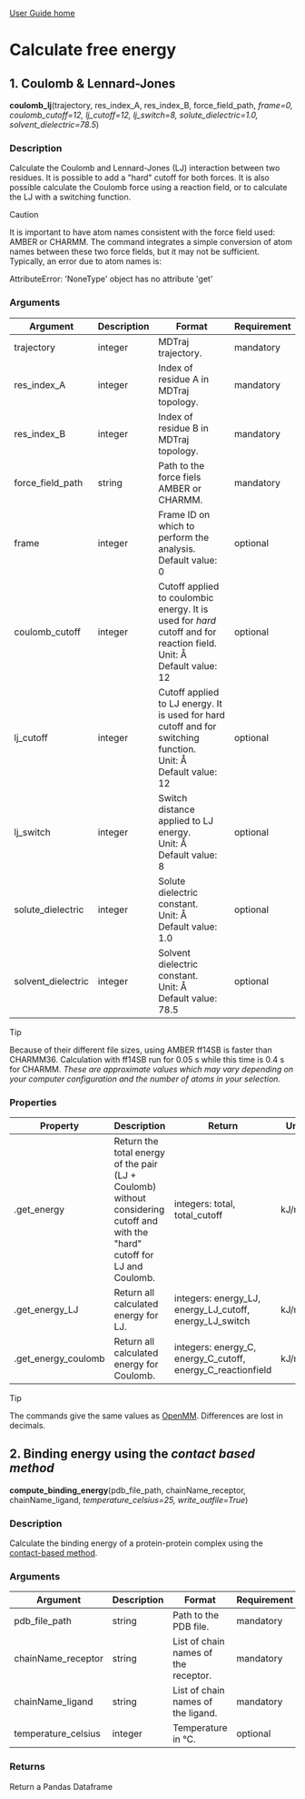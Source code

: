 [User Guide home](Manual.md)

# Calculate free energy

## 1. Coulomb & Lennard-Jones

**coulomb_lj**(trajectory, res_index_A, res_index_B, force_field_path, *frame=0, coulomb_cutoff=12, lj_cutoff=12, lj_switch=8, solute_dielectric=1.0, solvent_dielectric=78.5*)

### Description

Calculate the Coulomb and Lennard-Jones (LJ) interaction between two residues.
It is possible to add a "hard" cutoff for both forces.
It is also possible calculate the Coulomb force using a reaction field, or to calculate the LJ with a switching function.

> [!CAUTION]
> It is important to have atom names consistent with the force field used: AMBER or CHARMM.
> The command integrates a simple conversion of atom names between these two force fields, but it may not be sufficient.
> Typically, an error due to atom names is:
> 
> AttributeError: 'NoneType' object has no attribute 'get'

### Arguments

| Argument | Description | Format | Requirement |
| -------- | --- | --- | --- |
| trajectory         | integer | MDTraj trajectory.  | mandatory |
| res_index_A        | integer | Index of residue A in MDTraj topology. | mandatory |
| res_index_B        | integer | Index of residue B in MDTraj topology. | mandatory |
| force_field_path   | string  | Path to the force fiels AMBER or CHARMM. | mandatory |
| frame              | integer | Frame ID on which to perform the analysis. <br/> Default value: 0 | optional |
| coulomb_cutoff     | integer | Cutoff applied to coulombic energy. It is used for *hard* cutoff and for reaction field. <br/> Unit: Å <br/> Default value: 12 | optional | 
| lj_cutoff          | integer | Cutoff applied to LJ energy. It is used for hard cutoff and for switching function. <br/> Unit: Å <br/> Default value: 12 | optional | 
| lj_switch          | integer | Switch distance applied to LJ energy. <br/> Unit: Å <br/> Default value: 8 | optional |
| solute_dielectric  | integer | Solute dielectric constant. <br/> Unit: Å <br/> Default value: 1.0 | optional |
| solvent_dielectric | integer | Solvent dielectric constant. <br/> Unit: Å <br/> Default value: 78.5 | optional |

> [!TIP]
> Because of their different file sizes, using AMBER ff14SB is faster than CHARMM36.
> Calculation with ff14SB run for 0.05 s while this time is 0.4 s for CHARMM.
> *These are approximate values which may vary depending on your computer configuration and the number of atoms in your selection.*

### Properties

| Property | Description | Return | Unit |
| -------- | --- | --- | --- |
| .get_energy         | Return the total energy of the pair (LJ + Coulomb) without considering cutoff and with the "hard" cutoff for LJ and Coulomb. | integers: total, total_cutoff | kJ/mol |
| .get_energy_LJ      | Return all calculated energy for LJ. | integers: energy_LJ, energy_LJ_cutoff, energy_LJ_switch | kJ/mol |
| .get_energy_coulomb | Return all calculated energy for Coulomb. | integers: energy_C, energy_C_cutoff, energy_C_reactionfield | kJ/mol |

> [!TIP]
> The commands give the same values as [OpenMM](https://openmm.github.io/openmm-cookbook/latest/notebooks/cookbook/Computing%20Interaction%20Energies.html). Differences are lost in decimals.



## 2. Binding energy using the *contact based method*

**compute_binding_energy**(pdb_file_path, chainName_receptor, chainName_ligand, *temperature_celsius=25, write_outfile=True*)

### Description

Calculate the binding energy of a protein-protein complex using the [contact-based method](__free_energy.md#2-protein-binding-contacts-based-method).

### Arguments

| Argument | Description | Format | Requirement |
| -------- | --- | --- | --- |
| pdb_file_path       | string  | Path to the PDB file. | mandatory |
| chainName_receptor  | string  | List of chain names of the receptor. | mandatory |
| chainName_ligand    | string  | List of chain names of the ligand.   | mandatory |
| temperature_celsius | integer | Temperature in °C.          | optional |

### Returns

Return a Pandas Dataframe